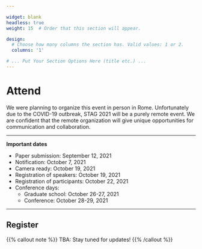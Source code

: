 ```yaml
---

widget: blank
headless: true
weight: 15  # Order that this section will appear.

design:
  # Choose how many columns the section has. Valid values: 1 or 2.
  columns: '1'

# ... Put Your Section Options Here (title etc.) ...
---
```



# Attend

We were planning to organize this event in person in Rome. Unfortunately due to the COVID-19 outbreak, STAG 2021 will be a purely remote event. We are confident that the remote organization will give unique opportunities for communication and collaboration.

---

**Important dates**

- Paper submission: September 12, 2021
- Notification: October 7, 2021
- Camera ready: October 19, 2021
- Registration of speakers: October 19, 2021
- Registration of participants: October 22, 2021
- Conference days:
    - Graduate school: October 26-27, 2021
    - Conference: October 28-29, 2021

---

## Register

{{% callout note %}}
TBA: Stay tuned for updates!
{{% /callout %}}
